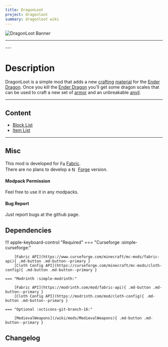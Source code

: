 ```yaml
---
title: DragonLoot
project: dragonloot
summary: dragonloot wiki
---
```

<script src="/wiki/javascripts/data.js"></script>
<script src="/wiki/javascripts/sidebar.js" id="dragonloot"></script>

![DragonLoot Banner](/wiki/assets/general/banner/dragonlootbanner.png)

---
<div id="showcase-gallery" modid="dragonloot" image_1="dragonloot_image_1" image_2="dragonloot_image_2" image_3="dragonloot_image_3" image_4="dragonloot_image_4"></div>
<script src="/wiki/javascripts/showcase.js"></script>
---

# Description
DragonLoot is a simple mod that adds a new [crafting](https://minecraft.wiki/w/Crafting) [material](https://minecraft.wiki/w/Materials) for the [Ender Dragon](https://minecraft.wiki/w/Ender_Dragon).
Once you kill the [Ender Dragon](https://minecraft.wiki/w/Ender_Dragon) you'll get some dragon scales that can be used to craft a new set of [armor](https://minecraft.wiki/w/Armor) and an unbreakable [anvil](https://minecraft.wiki/w/Anvil).

---
## Content
- [Block List](/wiki/mods/AdventureZ/Blocks/#list-of-blocks)
- [Item List](/wiki/mods/AdventureZ/Items/#list-of-items)
  
---
## Misc
This mod is developed for <img src="https://fabricmc.net/assets/logo.png" alt="Fabric" width="16" height="16" style="position: relative; top: 3px;"> [Fabric](https://fabricmc.net/).  
There are no plans to develop a <img src="https://neoforged.net/img/authors/neoforged.png" alt="NeoForged" width="16" height="16" style="position: relative; top: 3px;"> [Forge](https://neoforged.net/) version.  

#### Modpack Permission
Feel free to use it in any modpacks.  

#### Bug Report
Just report bugs at the github page.  

## Dependencies

!!! apple-keyboard-control "Required"
    === "Curseforge :simple-curseforge:"

        [Fabric API](https://www.curseforge.com/minecraft/mc-mods/fabric-api){ .md-button .md-button--primary }
        [Cloth Config API](https://curseforge.com/minecraft/mc-mods/cloth-config){ .md-button .md-button--primary }

    === "Modrinth :simple-modrinth:"

        [Fabric API](https://modrinth.com/mod/fabric-api){ .md-button .md-button--primary }
        [Cloth Config API](https://modrinth.com/mod/cloth-config){ .md-button .md-button--primary }

    === "Optional :octicons-git-branch-16:"

        [MedievalWeapons](/wiki/mods/MedievalWeapons){ .md-button .md-button--primary }

## Changelog
<script src="https://cdn.jsdelivr.net/npm/marked/marked.min.js"></script>
<div id="log" modid="dragonloot"></div>
